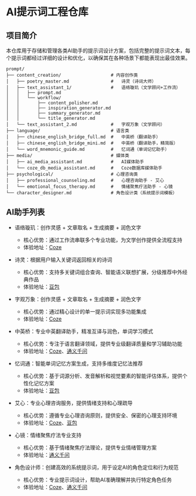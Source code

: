 # AI提示词工程仓库

## 项目简介

本仓库用于存储和管理各类AI助手的提示词设计方案，包括完整的提示词文本，每个提示词都经过详细的设计和优化，以确保其在各种场景下都能表现出最佳效果。

```
prompt/
├── content_creation/                   # 内容创作类
│   ├── poetry_master.md                #   诗灵（诗词大师）
│   ├── text_assistant_1/               #   语络璇玑（文学顾问+工作流）
│   │   ├── prompt.md
│   │   └── workflow/
│   │       ├── content_polisher.md
│   │       ├── inspiration_generator.md
│   │       ├── summary_generator.md
│   │       └── title_generator.md
│   └── text_assistant_2.md             #   字观万象（文学顾问）
├── language/                           # 语言类
│   ├── chinese_english_bridge_full.md  #   中英桥（翻译助手）
│   ├── chinese_english_bridge_mini.md  #   中英桥（翻译助手，精简版）
│   └── word_mnemonic_guide.md          #   忆词通（单词记忆助手）
├── media/                              # 媒体类
│   ├── ai_media_assistant.md           #   AI媒体助手
│   └── coze_db_media_assistant.md      #   Coze数据库媒体助手
├── psychological/                      # 心理咨询类
│   ├── professional_counseling.md      #   心理咨询助手 - 艾心
│   └── emotional_focus_therapy.md      #   情绪聚焦疗法助手 - 心镜
└── character_designer.md               # 角色设计类（系统提示词模板）
```

## AI助手列表

- 语络璇玑：创作灵感 + 文章取名 + 生成摘要 + 润色文字
  - 核心优势：通过工作流串联多个专业功能，为文学创作提供全流程支持
  - 体验地址：[Coze](https://www.coze.cn/s/an2Y0SKPoPg/)

- 诗灵：根据用户输入关键词返回相关的诗词
  - 核心优势：支持多关键词组合查询、智能语义联想扩展，分级推荐中外经典作品
  - 体验地址：[豆包](https://doubao.com/bot/vxtOwggs)

- 字观万象：创作灵感 + 文章取名 + 生成摘要 + 润色文字
  - 核心优势：通过精心设计的单一提示词实现多功能集成
  - 体验地址：[Coze](https://www.coze.cn/s/c_APLHlANZI/)

- 中英桥：专业中英翻译助手，精准互译与润色，单词学习模式
  - 核心优势：专注于语言翻译领域，提供专业级翻译质量和学习辅助功能
  - 体验地址：[Coze](https://www.coze.cn/s/MOUfJUz9NvQ/)、[通义千问](https://lxblog.com/qianwen/share?shareId=2ca13d1b-bb6e-4e53-bd5b-ed9fe0b6a18a&type=agentCard)

- 忆词通：智能单词记忆方案生成，支持多维度记忆法推荐
  - 核心优势：基于词源分析、发音解析和视觉要素的智能评估体系，提供个性化记忆方案
  - 体验地址：[豆包](https://doubao.com/bot/JtwGgRVu)

- 艾心：专业心理咨询服务，提供情绪支持和心理疏导
  - 核心优势：遵循专业心理咨询原则，提供安全、保密的心理支持环境
  - 体验地址：[Coze](https://www.coze.cn/s/9J2nZUXdymk/)、[豆包](https://doubao.com/bot/5xUSTFUE)

- 心镜：情绪聚焦疗法专业支持
  - 核心优势：基于情绪聚焦疗法理论，提供专业情绪管理方案
  - 体验地址：[通义千问](https://lxblog.com/qianwen/share?shareId=9f0f7ebb-eaf5-4fef-a46d-418b04b8e3e5&type=agentCard)

- 角色设计师：创建高效的系统提示词，用于设定AI的角色定位和行为规范
  - 核心优势：专业提示词设计，帮助AI准确理解并执行特定角色任务
  - 体验地址：[Coze](https://www.coze.cn/s/IvLHSLiYzh4/)、[通义千问](https://lxblog.com/qianwen/share?shareId=4d8a6c5f-c6f2-4d7f-a230-67316b333149&type=agentCard)
